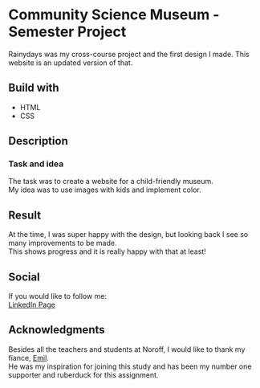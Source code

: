 # Community Science Museum - Semester Project
Rainydays was my cross-course project and the first design I made. This website is an updated version of that.  

## Build with
- HTML
- CSS

## Description 

### Task and idea

The task was to create a website for a child-friendly museum.  
My idea was to use images with kids and implement color. 

## Result
At the time, I was super happy with the design, but looking back I see so many improvements to be made.  
This shows progress and it is really happy with that at least!

## Social
If you would like to follow me:   
[LinkedIn Page](https://www.linkedin.com/in/miriam-dahlberg-99b2a1247/)

## Acknowledgments
Besides all the teachers and students at Noroff, I would like to thank my fiance, [Emil](https://github.com/emilgab).  
He was my inspiration for joining this study and has been my number one supporter and ruberduck for this assignment.
